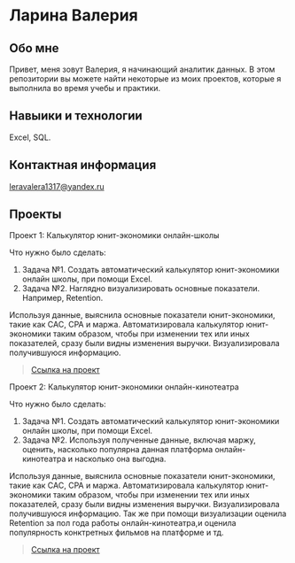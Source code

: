 # Ларина Валерия 
## Обо мне
Привет, меня зовут Валерия, я начинающий аналитик данных. В этом репозитории вы можете найти некоторые из моих проектов, которые я выполнила во время учебы и практики. 

## Навыики и технологии
Excel, SQL.

## Контактная информация 
leravalera1317@yandex.ru

## Проекты
<p> Проект 1: Калькулятор юнит-экономики онлайн-школы</p>
<p>Что нужно было сделать:<p>
<ol>
  <li>Задача №1. Создать автоматический калькулятор юнит-экономики онлайн школы, при помощи Excel.</li>
  <li>Задача №2. Наглядно визуализировать основные показатели. Например, Retention. </li>
</ol>

<p>Используя данные, выяснила основные показатели юнит-экономики, такие как CAC, CPA и маржа. Автоматизировала калькулятор юнит-экономики таким образом, чтобы при изменении тех или иных показателей, сразу были видны изменения выручки. Визуализировала получившуюся информацию.<p>

> <a href="https://docs.google.com/spreadsheets/d/1OvGMcEZrTmL1fscISZB7xHg58D3iNZwb/edit?usp=sharing&ouid=115295085945615906824&rtpof=true&sd=true">Ссылка на проект</a>




<p> Проект 2: Калькулятор юнит-экономики онлайн-кинотеатра</p>
<p>Что нужно было сделать:<p>
<ol>
  <li>Задача №1. Создать автоматический калькулятор юнит-экономики онлайн школы, при помощи Excel. </li>
  <li>Задача №2. Используя полученные данные, включая маржу, оценить, насколько популярна данная платформа онлайн-кинотеатра и насколько она выгодна. </li>
</ol>

<p>Используя данные, выяснила основные показатели юнит-экономики, такие как CAC, CPA и маржа. Автоматизировала калькулятор юнит-экономики таким образом, чтобы при изменении тех или иных показателей, сразу были видны изменения выручки. Визуализировала получившуюся информацию. Так же при помощи визуализации оценила Retention за пол года работы онлайн-кинотеатра,и оценила популярность конктретных фильмов на платформе и тд. <p>

> <a href="https://docs.google.com/spreadsheets/d/1DzvWDEFcS_xW3cwOHAp0A8c6ZKqxSnKO/edit?usp=sharing&ouid=115295085945615906824&rtpof=true&sd=true">Ссылка на проект</a>

